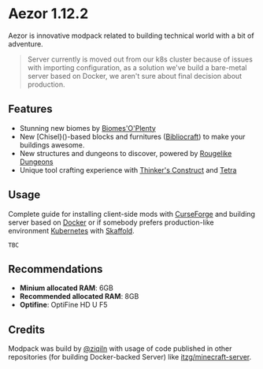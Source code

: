 # Aezor 1.12.2

Aezor is innovative modpack related to building technical world with a bit of adventure.

> Server currently is moved out from our k8s cluster because of issues with importing configuration, as a solution we've build a bare-metal server based on Docker, we aren't sure about final decision about production.

## Features

- Stunning new biomes by [Biomes'O'Plenty]()
- New [Chisel}()-based blocks and furnitures ([Bibliocraft]()) to make your buildings awesome.
- New structures and dungeons to discover, powered by [Rougelike Dungeons]()
- Unique tool crafting experience with [Thinker's Construct]() and [Tetra]()

## Usage
Complete guide for installing client-side mods with [CurseForge]() and building server based on [Docker]() or if somebody prefers production-like environment [Kubernetes]() with [Skaffold]().

```
TBC
```

## Recommendations

- **Minium allocated RAM**: 6GB
- **Recommended allocated RAM**: 8GB
- **Optifine**: OptiFine HD U F5

## Credits
Modpack was build by [@ziqiln](https://github.com/ziqiln) with usage of code published in other repositories (for building Docker-backed Server) like [itzg/minecraft-server](https://github.com/itzg/docker-minecraft-server).